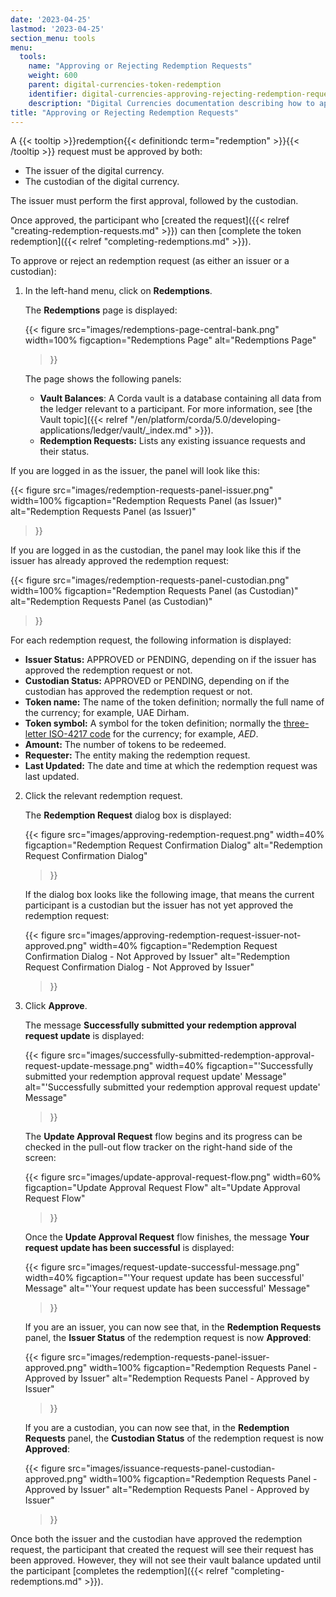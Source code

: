 ```yaml
---
date: '2023-04-25'
lastmod: '2023-04-25'
section_menu: tools
menu:
  tools:
    name: "Approving or Rejecting Redemption Requests"
    weight: 600
    parent: digital-currencies-token-redemption
    identifier: digital-currencies-approving-rejecting-redemption-requests
    description: "Digital Currencies documentation describing how to approve or reject redemption requests via the GUI"
title: "Approving or Rejecting Redemption Requests"
---
```


A {{< tooltip >}}redemption{{< definitiondc term="redemption" >}}{{< /tooltip >}} request must be approved by both:

* The issuer of the digital currency.
* The custodian of the digital currency.

The issuer must perform the first approval, followed by the custodian. 

Once approved, the participant who [created the request]({{< relref "creating-redemption-requests.md" >}}) can then [complete the token redemption]({{< relref "completing-redemptions.md" >}}).

To approve or reject an redemption request (as either an issuer or a custodian):

1. In the left-hand menu, click on **Redemptions**.

   The **Redemptions** page is displayed:
   
   {{< 
      figure
	  src="images/redemptions-page-central-bank.png"
      width=100%
	  figcaption="Redemptions Page"
	  alt="Redemptions Page"
   >}}

   The page shows the following panels:

   * **Vault Balances**: A Corda vault is a database containing all data from the ledger relevant to a participant. For more information, see [the Vault topic]({{< relref "/en/platform/corda/5.0/developing-applications/ledger/vault/_index.md" >}}).
   * **Redemption Requests:** Lists any existing issuance requests and their status.
  
  If you are logged in as the issuer, the panel will look like this:
  
   {{< 
      figure
	  src="images/redemption-requests-panel-issuer.png"
      width=100%
	  figcaption="Redemption Requests Panel (as Issuer)"
	  alt="Redemption Requests Panel (as Issuer)"
   >}}
   
   If you are logged in as the custodian, the panel may look like this if the issuer has already approved the redemption request:
     
   {{< 
      figure
	  src="images/redemption-requests-panel-custodian.png"
      width=100%
	  figcaption="Redemption Requests Panel (as Custodian)"
	  alt="Redemption Requests Panel (as Custodian)"
   >}}
   
   For each redemption request, the following information is displayed:
   
   * **Issuer Status:** APPROVED or PENDING, depending on if the issuer has approved the redemption request or not.
   * **Custodian Status:** APPROVED or PENDING, depending on if the custodian has approved the redemption request or not.
   * **Token name:** The name of the token definition; normally the full name of the currency; for example, UAE Dirham.
   * **Token symbol:** A symbol for the token definition; normally the [three-letter ISO-4217 code](https://en.wikipedia.org/wiki/ISO_4217) for the currency; for example, *AED*.
   * **Amount:** The number of tokens to be redeemed.
   * **Requester:** The entity making the redemption request.
   * **Last Updated:** The date and time at which the redemption request was last updated.
   
2. Click the relevant redemption request.

   The **Redemption Request** dialog box is displayed:
   
   {{< 
      figure
	  src="images/approving-redemption-request.png"
      width=40%
	  figcaption="Redemption Request Confirmation Dialog"
	  alt="Redemption Request Confirmation Dialog"
   >}}  
   
   If the dialog box looks like the following image, that means the current participant is a custodian but the issuer has not yet approved the redemption request:
   
   {{< 
      figure
	  src="images/approving-redemption-request-issuer-not-approved.png"
      width=40%
	  figcaption="Redemption Request Confirmation Dialog - Not Approved by Issuer"
	  alt="Redemption Request Confirmation Dialog - Not Approved by Issuer"
   >}}
   
7. Click **Approve**.

   The message **Successfully submitted your redemption approval request update** is displayed:
   
   {{< 
      figure
	  src="images/successfully-submitted-redemption-approval-request-update-message.png"
      width=40%
	  figcaption="'Successfully submitted your redemption approval request update' Message"
	  alt="'Successfully submitted your redemption approval request update' Message"
   >}}
   
   The **Update Approval Request** flow begins and its progress can be checked in the pull-out flow tracker on the right-hand side of the screen: 
   
   {{< 
      figure
	  src="images/update-approval-request-flow.png"
      width=60%
	  figcaption="Update Approval Request Flow"
	  alt="Update Approval Request Flow"
   >}}
   
   Once the **Update Approval Request** flow finishes, the message **Your request update has been successful** is displayed:

   {{< 
      figure
	  src="images/request-update-successful-message.png"
      width=40%
	  figcaption="'Your request update has been successful' Message"
	  alt="'Your request update has been successful' Message"
   >}}
  
   If you are an issuer, you can now see that, in the **Redemption Requests** panel, the **Issuer Status** of the redemption request is now **Approved**:  
  
   {{< 
      figure
	  src="images/redemption-requests-panel-issuer-approved.png"
      width=100%
	  figcaption="Redemption Requests Panel - Approved by Issuer"
	  alt="Redemption Requests Panel - Approved by Issuer"
   >}}
   
   If you are a custodian, you can now see that, in the **Redemption Requests** panel, the **Custodian Status** of the redemption request is now **Approved**:  

   {{< 
      figure
	  src="images/issuance-requests-panel-custodian-approved.png"
      width=100%
	  figcaption="Redemption Requests Panel - Approved by Issuer"
	  alt="Redemption Requests Panel - Approved by Issuer"
   >}}
   
   
Once both the issuer and the custodian have approved the redemption request, the participant that created the request will see their request has been approved. However, they will not see their vault balance updated until the participant [completes the redemption]({{< relref "completing-redemptions.md" >}}).
   
   
   
   
